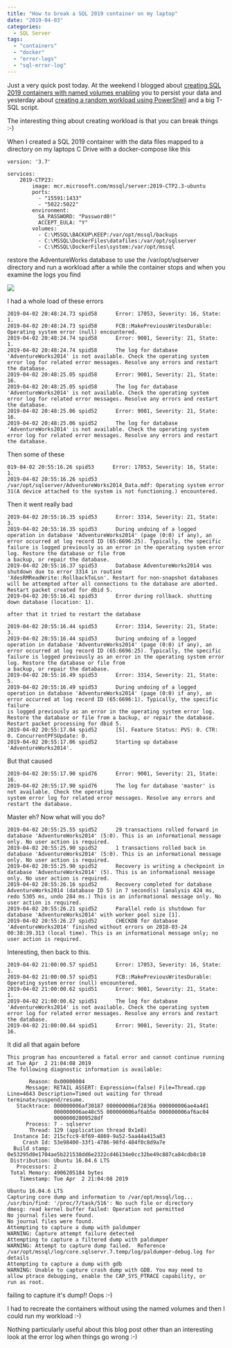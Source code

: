 ```yaml
---
title: "How to break a SQL 2019 container on my laptop"
date: "2019-04-03"
categories: 
  - SQL Server
tags: 
  - "containers"
  - "docker"
  - "error-logs"
  - "sql-error-log"
---
```


Just a very quick post today. At the weekend I blogged about [creating SQL 2019 containers with named volumes enabling](https://sqldbawithabeard.com/2019/03/26/persisting-databases-with-named-volumes-on-windows-with-docker-compose/) you to persist your data and yesterday about [creating a random workload using PowerShell](https://sqldbawithabeard.com/2019/04/02/generating-a-workload-against-adventureworks-with-PowerShell/) and a big T-SQL script.

The interesting thing about creating workload is that you can break things :-)

When I created a SQL 2019 container with the data files mapped to a directory on my laptops C Drive with a docker-compose like this

```
version: '3.7'

services:
    2019-CTP23:
        image: mcr.microsoft.com/mssql/server:2019-CTP2.3-ubuntu
        ports:  
          - "15591:1433"
          - "5022:5022"
        environment:
          SA_PASSWORD: "Password0!"
          ACCEPT_EULA: "Y"
        volumes: 
          - C:\MSSQL\BACKUP\KEEP:/var/opt/mssql/backups
          - C:\MSSQL\DockerFiles\datafiles:/var/opt/sqlserver
          - C:\MSSQL\DockerFiles\system:/var/opt/mssql
```

restore the AdventureWorks database to use the /var/opt/sqlserver directory and run a workload after a while the container stops and when you examine the logs you find

[![](https://i0.wp.com/sqldbawithabeard.com/wp-content/uploads/2019/04/D26g3dPXgAAso28.png?fit=630%2C214&ssl=1)](https://sqldbawithabeard.com/wp-content/uploads/2019/04/D26g3dPXgAAso28.png)

I had a whole load of these errors

```
2019-04-02 20:48:24.73 spid58      Error: 17053, Severity: 16, State: 1.
2019-04-02 20:48:24.73 spid58      FCB::MakePreviousWritesDurable: Operating system error (null) encountered.
2019-04-02 20:48:24.74 spid58      Error: 9001, Severity: 21, State: 1.
2019-04-02 20:48:24.74 spid58      The log for database 'AdventureWorks2014' is not available. Check the operating system error log for related error messages. Resolve any errors and restart the database.
2019-04-02 20:48:25.05 spid58      Error: 9001, Severity: 21, State: 16.
2019-04-02 20:48:25.05 spid58      The log for database 'AdventureWorks2014' is not available. Check the operating system error log for related error messages. Resolve any errors and restart the database.
2019-04-02 20:48:25.06 spid52      Error: 9001, Severity: 21, State: 16.
2019-04-02 20:48:25.06 spid52      The log for database 'AdventureWorks2014' is not available. Check the operating system error log for related error messages. Resolve any errors and restart the database.
```

Then some of these

```
019-04-02 20:55:16.26 spid53      Error: 17053, Severity: 16, State: 1.
2019-04-02 20:55:16.26 spid53      /var/opt/sqlserver/AdventureWorks2014_Data.mdf: Operating system error 31(A device attached to the system is not functioning.) encountered.
```

Then it went really bad

```
2019-04-02 20:55:16.35 spid53      Error: 3314, Severity: 21, State: 3.
2019-04-02 20:55:16.35 spid53      During undoing of a logged operation in database 'AdventureWorks2014' (page (0:0) if any), an error occurred at log record ID (65:6696:25). Typically, the specific failure is logged previously as an error in the operating system error log. Restore the database or file from
a backup, or repair the database.
2019-04-02 20:55:16.37 spid53      Database AdventureWorks2014 was shutdown due to error 3314 in routine 'XdesRMReadWrite::RollbackToLsn'. Restart for non-snapshot databases will be attempted after all connections to the database are aborted.
Restart packet created for dbid 5.
2019-04-02 20:55:16.41 spid53      Error during rollback. shutting down database (location: 1).
```

```
after that it tried to restart the database
```

```
2019-04-02 20:55:16.44 spid53      Error: 3314, Severity: 21, State: 3.
2019-04-02 20:55:16.44 spid53      During undoing of a logged operation in database 'AdventureWorks2014' (page (0:0) if any), an error occurred at log record ID (65:6696:25). Typically, the specific failure is logged previously as an error in the operating system error log. Restore the database or file from
a backup, or repair the database.
2019-04-02 20:55:16.49 spid53      Error: 3314, Severity: 21, State: 5.
2019-04-02 20:55:16.49 spid53      During undoing of a logged operation in database 'AdventureWorks2014' (page (0:0) if any), an error occurred at log record ID (65:6696:1). Typically, the specific failure
is logged previously as an error in the operating system error log. Restore the database or file from a backup, or repair the database.
Restart packet processing for dbid 5.
2019-04-02 20:55:17.04 spid52      [5]. Feature Status: PVS: 0. CTR: 0. ConcurrentPFSUpdate: 0.
2019-04-02 20:55:17.06 spid52      Starting up database 'AdventureWorks2014'.
```

But that caused

```
2019-04-02 20:55:17.90 spid76      Error: 9001, Severity: 21, State: 16.
2019-04-02 20:55:17.90 spid76      The log for database 'master' is not available. Check the operating
system error log for related error messages. Resolve any errors and restart the database.
```

Master eh? Now what will you do?

```
2019-04-02 20:55:25.55 spid52      29 transactions rolled forward in database 'AdventureWorks2014' (5:0). This is an informational message only. No user action is required.
2019-04-02 20:55:25.90 spid52      1 transactions rolled back in database 'AdventureWorks2014' (5:0). This is an informational message only. No user action is required.
2019-04-02 20:55:25.90 spid52      Recovery is writing a checkpoint in database 'AdventureWorks2014' (5). This is an informational message only. No user action is required.
2019-04-02 20:55:26.16 spid52      Recovery completed for database AdventureWorks2014 (database ID 5) in 7 second(s) (analysis 424 ms, redo 5305 ms, undo 284 ms.) This is an informational message only. No user action is required.
2019-04-02 20:55:26.21 spid52      Parallel redo is shutdown for database 'AdventureWorks2014' with worker pool size [1].
2019-04-02 20:55:26.27 spid52      CHECKDB for database 'AdventureWorks2014' finished without errors on 2018-03-24 00:38:39.313 (local time). This is an informational message only; no user action is required.
```

Interesting, then back to this.

```
2019-04-02 21:00:00.57 spid51      Error: 17053, Severity: 16, State: 1.
2019-04-02 21:00:00.57 spid51      FCB::MakePreviousWritesDurable: Operating system error (null) encountered.
2019-04-02 21:00:00.62 spid51      Error: 9001, Severity: 21, State: 1.
2019-04-02 21:00:00.62 spid51      The log for database 'AdventureWorks2014' is not available. Check the operating system error log for related error messages. Resolve any errors and restart the database.
2019-04-02 21:00:00.64 spid51      Error: 9001, Severity: 21, State: 16.
```

It did all that again before

```
This program has encountered a fatal error and cannot continue running at Tue Apr  2 21:04:08 2019
The following diagnostic information is available:

       Reason: 0x00000004
      Message: RETAIL ASSERT: Expression=(false) File=Thread.cpp Line=4643 Description=Timed out waiting for thread terminate/suspend/resume.
   Stacktrace: 000000006af30187 000000006af2836a 000000006ae4a4d1
               000000006ae48c55 000000006af6ab5e 000000006af6ac04
               00000002809528df
      Process: 7 - sqlservr
       Thread: 129 (application thread 0x1e8)
  Instance Id: 215cfcc9-8f69-4869-9a52-5aa44a415a83
     Crash Id: 53e98400-33f1-4786-98fd-484f0c8d9a7e
  Build stamp: 0e53295d0e1704ae5b221538dd6e2322cd46134e0cc32be49c887ca84cdb8c10
 Distribution: Ubuntu 16.04.6 LTS
   Processors: 2
 Total Memory: 4906205184 bytes
    Timestamp: Tue Apr  2 21:04:08 2019

Ubuntu 16.04.6 LTS
Capturing core dump and information to /var/opt/mssql/log...
/usr/bin/find: '/proc/7/task/516': No such file or directory
dmesg: read kernel buffer failed: Operation not permitted
No journal files were found.
No journal files were found.
Attempting to capture a dump with paldumper
WARNING: Capture attempt failure detected
Attempting to capture a filtered dump with paldumper
WARNING: Attempt to capture dump failed.  Reference /var/opt/mssql/log/core.sqlservr.7.temp/log/paldumper-debug.log for details
Attempting to capture a dump with gdb
WARNING: Unable to capture crash dump with GDB. You may need to
allow ptrace debugging, enable the CAP_SYS_PTRACE capability, or
run as root.
```

failing to capture it's dump!! Oops :-)

I had to recreate the containers without using the named volumes and then I could run my workload :-)

Nothing particularly useful about this blog post other than an interesting look at the error log when things go wrong :-)
